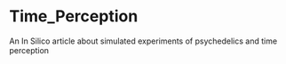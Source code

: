 # Time_Perception
An In Silico article about simulated experiments of psychedelics and time perception
